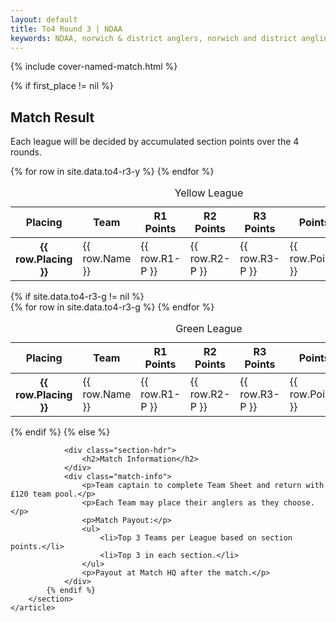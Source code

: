 ```yaml
---
layout: default
title: To4 Round 3 | NDAA
keywords: NDAA, norwich & district anglers, norwich and district angling, norwich & district, matches, fishing match, match list, match calendar, match listing, ndaa teams of four league 2023, 2023 ndaa teams of four league, ndaa teams of 4 league
---
```


{% include cover-named-match.html %}

<main class="wrapper wrapper--padding wrapper--min-height">
    <article id="Information">
        <section>
            {% if first_place != nil %}  <!-- site.data.to4-r3-y -->
                <div class="section-hdr">
                    <h2>Match Result</h2>
                </div>
                <div class="match-info">
                    <!-- <p>Top 5 teams on Round 2 shown above.</p> -->
                    <p>Each league will be decided by accumulated section points over the 4 rounds.</p>
                </div>
                <div class="table-container">
                    <table class="match-result">
                        <caption>Yellow League</caption>
                        <thead>
                            <tr>
                                <th class="th--sticky">Placing</th>
                                <th>Team</th>
                                <th>R1 Points</th>
                                <th>R2 Points</th>
                                <th>R3 Points</th>
                                <th>Points</th>
                                <th>Weight</th>
                            </tr>
                        </thead>
                        <tbody>
                            {% for row in site.data.to4-r3-y %}
                            <tr>
                                <th class="td--sticky td--center" data-heading="Placing">{{ row.Placing }}</th>
                                <td class="td--yellow" data-heading="Team">{{ row.Name }}</td>
                                <td class="td--center td--yellow" data-heading="R1 Points">{{ row.R1-P }}</td>
                                <!-- <td class="td--right" data-heading="R1 Weight">{{ row.R1-W }}</td> -->
                                <td class="td--center td--yellow" data-heading="R2 Points">{{ row.R2-P }}</td>
                                <!-- <td class="td--right" data-heading="R2 Weight">{{ row.R2-W }}</td> -->
                                <td class="td--center td--yellow" data-heading="R3 Points">{{ row.R3-P }}</td>
                                <!-- <td class="td--right" data-heading="R3 Weight">{{ row.R3-W }}</td> -->
                                <td class="td--center td--yellow" data-heading="Points">{{ row.Points }}</td>
                                <td class="td--right td--yellow" data-heading="Weight">{{ row.Weight }}</td>
                            </tr>
                            {% endfor %}
                        </tbody>
                    </table>
                </div>
                {% if site.data.to4-r3-g != nil %}
                <div class="table-container">
                    <table class="match-result">
                        <caption>Green League</caption>
                        <thead>
                            <tr>
                                <th class="th--sticky">Placing</th>
                                <th>Team</th>
                                <th>R1 Points</th>
                                <th>R2 Points</th>
                                <th>R3 Points</th>
                                <th>Points</th>
                                <th>Weight</th>
                            </tr>
                        </thead>
                        <tbody>
                            {% for row in site.data.to4-r3-g %}
                            <tr>
                                <th class="td--sticky td--center" data-heading="Placing">{{ row.Placing }}</th>
                                <td class="td--green" data-heading="Team">{{ row.Name }}</td>
                                <td class="td--center td--green" data-heading="R1 Points">{{ row.R1-P }}</td>
                                <!-- <td class="td--right" data-heading="R1 Weight">{{ row.R1-W }}</td> -->
                                <td class="td--center td--green" data-heading="R2 Points">{{ row.R2-P }}</td>
                                <!-- <td class="td--right" data-heading="R2 Weight">{{ row.R2-W }}</td> -->
                                <td class="td--center td--green" data-heading="R3 Points">{{ row.R3-P }}</td>
                                <!-- <td class="td--right" data-heading="R3 Weight">{{ row.R3-W }}</td> -->
                                <td class="td--center td--green" data-heading="Points">{{ row.Points }}</td>
                                <td class="td--right td--green" data-heading="Weight">{{ row.Weight }}</td>
                            </tr>
                            {% endfor %}
                        </tbody>
                    </table>
                </div>
                {% endif %}
            {% else %}

                <div class="section-hdr">
                    <h2>Match Information</h2>
                </div>
                <div class="match-info">
                    <p>Team captain to complete Team Sheet and return with £120 team pool.</p>
                    <p>Each Team may place their anglers as they choose.</p>
                    <p>Match Payout:</p>
                    <ul>
                        <li>Top 3 Teams per League based on section points.</li>
                        <li>Top 3 in each section.</li>
                    </ul>
                    <p>Payout at Match HQ after the match.</p>
                </div>
            {% endif %}
        </section>
    </article>

</main>